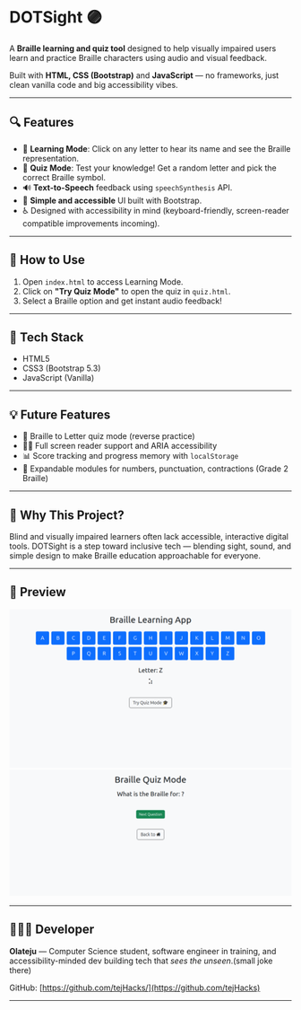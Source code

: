 # DOTSight 🟣

A **Braille learning and quiz tool** designed to help visually impaired users learn and practice Braille characters using audio and visual feedback.

Built with **HTML, CSS (Bootstrap)** and **JavaScript** — no frameworks, just clean vanilla code and big accessibility vibes.

---

## 🔍 Features

- 📖 **Learning Mode**: Click on any letter to hear its name and see the Braille representation.
- 🧠 **Quiz Mode**: Test your knowledge! Get a random letter and pick the correct Braille symbol.
- 🔊 **Text-to-Speech** feedback using `speechSynthesis` API.
- 🎨 **Simple and accessible** UI built with Bootstrap.
- ♿️ Designed with accessibility in mind (keyboard-friendly, screen-reader compatible improvements incoming).

---

## 🧪 How to Use

1. Open `index.html` to access Learning Mode.
2. Click on **"Try Quiz Mode"** to open the quiz in `quiz.html`.
3. Select a Braille option and get instant audio feedback!

---

## 🌱 Tech Stack

- HTML5
- CSS3 (Bootstrap 5.3)
- JavaScript (Vanilla)

---

## 💡 Future Features

- 🔁 Braille to Letter quiz mode (reverse practice)
- 🧑‍🦯 Full screen reader support and ARIA accessibility
- 📊 Score tracking and progress memory with `localStorage`
- 🧩 Expandable modules for numbers, punctuation, contractions (Grade 2 Braille)

---

## 🧠 Why This Project?

Blind and visually impaired learners often lack accessible, interactive digital tools. DOTSight is a step toward inclusive tech — blending sight, sound, and simple design to make Braille education approachable for everyone.

---

## 📸 Preview

![Home Page](assets/images/Screenshot_2025-04-06_00-56-55.png)
![Quiz Page](assets/images/quiz.png)

---

## 👨🏾‍💻 Developer

**Olateju** — Computer Science student, software engineer in training, and accessibility-minded dev building tech that *sees the unseen*.(small joke there)

GitHub: [https://github.com/tejHacks/](https://github.com/tejHacks)

---

